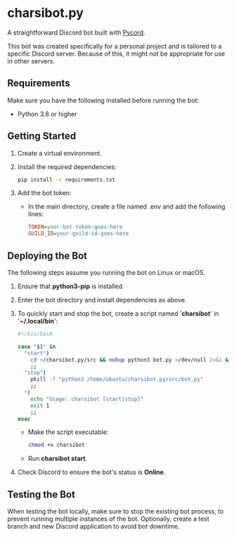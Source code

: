 # charsibot.py

A straightforward Discord bot built with [Pycord](https://pycord.dev/).

This bot was created specifically for a personal project and is tailored to a specific Discord server. Because of this, it might not be appropriate for use in other servers.

## Requirements

Make sure you have the following installed before running the bot:

- Python 3.8 or higher

## Getting Started

1. Create a virtual environment.

2. Install the required dependencies:

    ```bash
    pip install -r requirements.txt
    ```

3. Add the bot token:

    - In the main directory, create a file named .env and add the following lines:

        ```ini
        TOKEN=your-bot-token-goes-here
        GUILD_ID=your-guild-id-goes-here
        ```

## Deploying the Bot

The following steps assume you running the bot on Linux or macOS.

1. Ensure that **python3-pip** is installed.

2. Enter the bot directory and install dependencies as above.

3. To quickly start and stop the bot, create a script named '**charsibot**' in '**~/.local/bin**':

    ```bash
    #!/bin/bash
    
    case "$1" in
      "start")
        cd ~/charsibot.py/src && nohup python3 bot.py >/dev/null 2>&1 &
        ;;
      "stop")
        pkill -f "python3 /home/ubuntu/charsibot.py/src/bot.py"
        ;;
      *)
        echo "Usage: charsibot [start|stop]"
        exit 1
        ;;
    esac
    
    ```

    - Make the script executable:

        ```bash
        chmod +x charsibot
        ```

    - Run **charsibot start**.

4. Check Discord to ensure the bot's status is **Online**.

## Testing the Bot

When testing the bot locally, make sure to stop the existing bot process, to prevent running multiple instances of the bot.
Optionally, create a test branch and new Discord application to avoid bot downtime.
